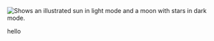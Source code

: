 <picture>
  <source media="(prefers-color-scheme: dark)" srcset="[https://user-images.githubusercontent.com/25423296/163456776-7f95b81a-f1ed-45f7-b7ab-8fa810d529fa.png](https://freerangestock.com/sample/151846/sunset-in-paris-france-free-stock-photo.jpg)">
  <source media="(prefers-color-scheme: light)" srcset="[https://user-images.githubusercontent.com/25423296/163456779-a8556205-d0a5-45e2-ac17-42d089e3c3f8.png](https://freerangestock.com/sample/151846/sunset-in-paris-france-free-stock-photo.jpg)">
  <img alt="Shows an illustrated sun in light mode and a moon with stars in dark mode." src="[https://user-images.githubusercontent.com/25423296/163456779-a8556205-d0a5-45e2-ac17-42d089e3c3f8.png](https://freerangestock.com/sample/151846/sunset-in-paris-france-free-stock-photo.jpg)">
</picture>

hello
